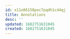 ```yaml
---
id: x11o86158poc7pqdh1c44qj
title: Annotations
desc: ''
updated: 1682751631045
created: 1682751631045
---
```

